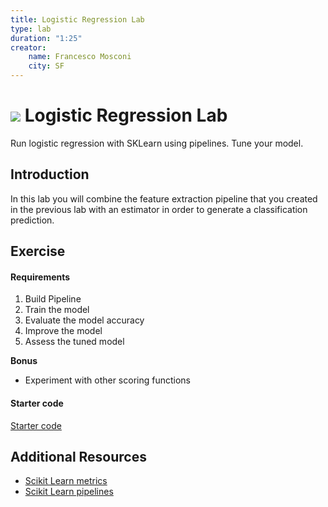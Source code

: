 ```yaml
---
title: Logistic Regression Lab
type: lab
duration: "1:25"
creator:
    name: Francesco Mosconi
    city: SF
---
```


# ![](https://ga-dash.s3.amazonaws.com/production/assets/logo-9f88ae6c9c3871690e33280fcf557f33.png) Logistic Regression Lab

Run logistic regression with SKLearn using pipelines. Tune your model.

## Introduction

In this lab you will combine the feature extraction pipeline that you created in the previous lab with an estimator in order to generate a classification prediction.

## Exercise

#### Requirements

1. Build Pipeline
2. Train the model
3. Evaluate the model accuracy
4. Improve the model
5. Assess the tuned model

**Bonus**
- Experiment with other scoring functions

#### Starter code

[Starter code](code/starter-code/starter-code-2_4.ipynb)


## Additional Resources

- [Scikit Learn metrics](http://scikit-learn.org/stable/modules/classes.html#module-sklearn.metrics)
- [Scikit Learn pipelines](http://scikit-learn.org/stable/modules/pipeline.html)
